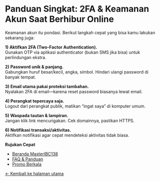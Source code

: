 # Panduan Singkat: 2FA & Keamanan Akun Saat Berhibur Online

Keamanan akun itu pondasi. Berikut langkah cepat yang bisa kamu lakukan sekarang juga:

**1) Aktifkan 2FA (Two-Factor Authentication).**  
Gunakan OTP via aplikasi authenticator (bukan SMS jika bisa) untuk perlindungan ekstra.

**2) Password unik & panjang.**  
Gabungkan huruf besar/kecil, angka, simbol. Hindari ulangi password di banyak tempat.

**3) Email utama pakai proteksi tambahan.**  
Nyalakan 2FA di email—karena reset password biasanya lewat email.

**4) Perangkat tepercaya saja.**  
Logout dari perangkat publik, matikan “ingat saya” di komputer umum.

**5) Waspada tautan & lampiran.**  
Jangan klik link mencurigakan. Cek domainnya, pastikan HTTPS.

**6) Notifikasi transaksi/aktivitas.**  
Aktifkan notifikasi agar cepat mendeteksi aktivitas tidak biasa.

**Rujukan Cepat**  
- [Beranda MasterIBC138](https://masteribc138.com/)  
- [FAQ & Panduan](https://masteribc138.com/faq)  
- [Promo Berkala](https://masteribc138.com/promo)

[← Kembali ke halaman utama](./)
